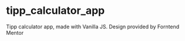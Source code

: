 # tipp_calculator_app
Tipp calculator app, made with Vanilla JS. Design provided by Forntend Mentor
